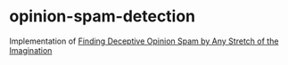 # opinion-spam-detection

Implementation of [Finding Deceptive Opinion Spam by Any Stretch of the Imagination](https://www.aclweb.org/anthology/P11-1032.pdf)
